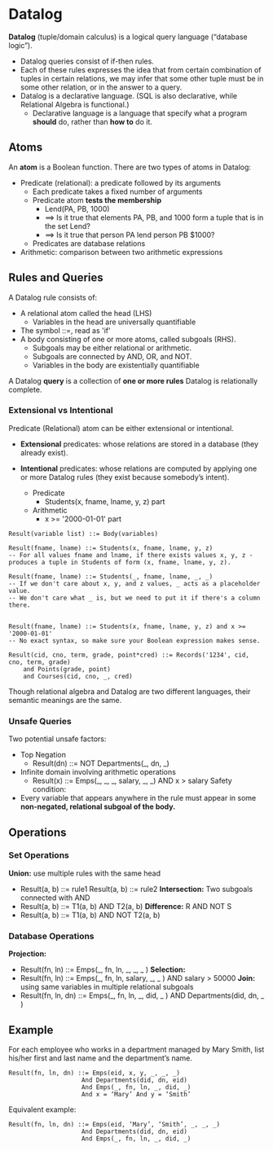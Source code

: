 # Datalog
**Datalog** (tuple/domain calculus) is a logical query language (“database logic”). 
* Datalog queries consist of if-then rules. 
* Each of these rules expresses the idea that from certain combination of tuples in certain relations, we may infer that some other tuple must be in some other relation, or in the answer to a query. 
* Datalog is a declarative language. (SQL is also declarative, while Relational Algebra is functional.)
	* Declarative language is a language that specify what a program **should** do, rather than **how to** do it.

## Atoms
An **atom** is a Boolean function. There are two types of atoms in Datalog:
* Predicate (relational): a predicate followed by its arguments
	* Each predicate takes a fixed number of arguments
	* Predicate atom **tests the membership**
		* Lend(PA, PB, 1000) 
		* ==> Is it true that elements PA, PB, and 1000 form a tuple that is in the set Lend? 
		* ==> Is it true that person PA lend person PB $1000?
	* Predicates are database relations
* Arithmetic: comparison between two arithmetic expressions
## Rules and Queries
A Datalog rule consists of:
* A relational atom called the head (LHS)
	* Variables in the head are universally quantifiable
* The symbol ::=, read as 'if'
* A body consisting of one or more atoms, called subgoals (RHS).
	* Subgoals may be either relational or arithmetic.
	* Subgoals are connected by AND, OR, and NOT.
	* Variables in the body are existentially quantifiable

A Datalog **query** is a collection of **one or more rules**
Datalog is relationally complete.
### Extensional vs Intentional
Predicate (Relational) atom can be either extensional or intentional. 
* **Extensional** predicates: whose relations are stored in a database (they already exist).
* **Intentional** predicates: whose relations are computed by applying one or more Datalog rules (they exist because somebody’s intent). 

	* Predicate
		* Students(x, fname, lname, y, z) part
	* Arithmetic
		* x >= '2000-01-01' part
```
Result(variable list) ::= Body(variables)

Result(fname, lname) ::= Students(x, fname, lname, y, z)
-- For all values fname and lname, if there exists values x, y, z - produces a tuple in Students of form (x, fname, lname, y, z).

Result(fname, lname) ::= Students(_, fname, lname, _, _)
-- If we don't care about x, y, and z values, _ acts as a placeholder value.
-- We don't care what _ is, but we need to put it if there's a column there.


Result(fname, lname) ::= Students(x, fname, lname, y, z) and x >= '2000-01-01'
-- No exact syntax, so make sure your Boolean expression makes sense.

Result(cid, cno, term, grade, point*cred) ::= Records('1234', cid, cno, term, grade)
	and Points(grade, point)
	and Courses(cid, cno, _, cred)
```

Though relational algebra and Datalog are two different languages, their semantic meanings are the same.
### Unsafe Queries
Two potential unsafe factors: 
* Top Negation 
	* Result(dn) ::= NOT Departments(\_, dn, \_) 
* Infinite domain involving arithmetic operations
	* Result(x) ::= Emps(\_, \_, \_, salary, \_, \_) AND x > salary 
Safety condition:
* Every variable that appears anywhere in the rule must appear in some **non-negated, relational subgoal of the body.**
## Operations
### Set Operations
**Union:** use multiple rules with the same head 
* Result(a, b) ::= rule1 Result(a, b) ::= rule2 
**Intersection:** Two subgoals connected with AND 
* Result(a, b) ::= T1(a, b) AND T2(a, b) 
**Difference:** R AND NOT S 
* Result(a, b) ::= T1(a, b) AND NOT T2(a, b)
### Database Operations
**Projection:**
* Result(fn, ln) ::= Emps(\_, fn, ln, \_, \_, \_ )
**Selection:**
* Result(fn, ln) ::= Emps(\_, fn, ln, salary, \_, \_ ) AND salary > 50000 
**Join:** using same variables in multiple relational subgoals 
* Result(fn, ln, dn) ::= Emps(\_, fn, ln, \_, did, \_ ) AND Departments(did, dn, \_ ) 

## Example
For each employee who works in a department managed by Mary Smith, list his/her first and last name and the department’s name.
```
Result(fn, ln, dn) ::= Emps(eid, x, y, _, _, _)  
					And Departments(did, dn, eid) 
					And Emps(_, fn, ln, _, did, _)
					And x = ‘Mary’ And y = ‘Smith’
```
Equivalent example:
```
Result(fn, ln, dn) ::= Emps(eid, ‘Mary’, ‘Smith’, _, _, _)
					And Departments(did, dn, eid)
					And Emps(_, fn, ln, _, did, _)
```